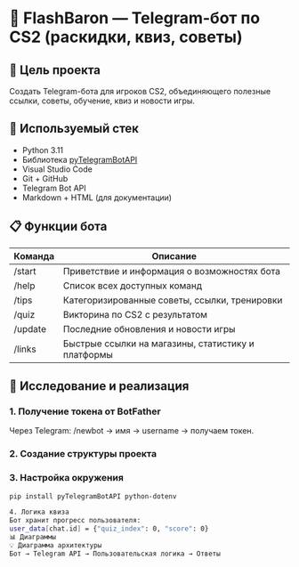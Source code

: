 # 🤖 FlashBaron — Telegram-бот по CS2 (раскидки, квиз, советы)

## 📌 Цель проекта
Создать Telegram-бота для игроков CS2, объединяющего полезные ссылки, советы, обучение, квиз и новости игры.

## 🧰 Используемый стек
- Python 3.11
- Библиотека [pyTelegramBotAPI](https://github.com/eternnoir/pyTelegramBotAPI)
- Visual Studio Code
- Git + GitHub
- Telegram Bot API
- Markdown + HTML (для документации)

## 📋 Функции бота

| Команда      | Описание                                                |
|--------------|----------------------------------------------------------|
| /start     | Приветствие и информация о возможностях бота             |
| /help      | Список всех доступных команд                             |
| /tips      | Категоризированные советы, ссылки, тренировки            |
| /quiz      | Викторина по CS2 с результатом                          |
| /update    | Последние обновления и новости игры                      |
| /links     | Быстрые ссылки на магазины, статистику и платформы       |

## 🧪 Исследование и реализация

### 1. Получение токена от BotFather
Через Telegram: /newbot → имя → username → получаем токен.

### 2. Создание структуры проекта


### 3. Настройка окружения

```bash
pip install pyTelegramBotAPI python-dotenv

4. Логика квиза
Бот хранит прогресс пользователя:
user_data[chat.id] = {"quiz_index": 0, "score": 0}
📊 Диаграммы
💡 Диаграмма архитектуры
Бот → Telegram API → Пользовательская логика → Ответы
